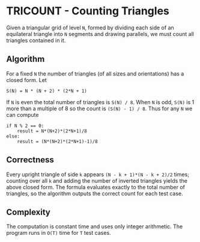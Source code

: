 # TRICOUNT - Counting Triangles

Given a triangular grid of level `N`, formed by dividing each side of an
equilateral triangle into `N` segments and drawing parallels, we must count all
triangles contained in it.

## Algorithm

For a fixed `N` the number of triangles (of all sizes and orientations) has a
closed form.  Let

```
S(N) = N * (N + 2) * (2*N + 1)
```

If `N` is even the total number of triangles is `S(N) / 8`.  When `N` is odd,
`S(N)` is 1 more than a multiple of 8 so the count is `(S(N) - 1) / 8`.  Thus
for any `N` we can compute

```
if N % 2 == 0:
    result = N*(N+2)*(2*N+1)/8
else:
    result = (N*(N+2)*(2*N+1)-1)/8
```

## Correctness

Every upright triangle of side `k` appears `(N - k + 1)*(N - k + 2)/2` times;
counting over all `k` and adding the number of inverted triangles yields the
above closed form.  The formula evaluates exactly to the total number of
triangles, so the algorithm outputs the correct count for each test case.

## Complexity

The computation is constant time and uses only integer arithmetic.  The program
runs in `O(T)` time for `T` test cases.
